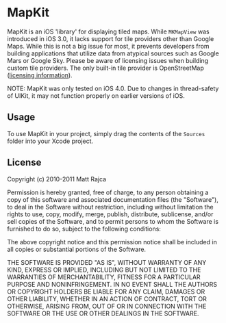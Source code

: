 MapKit
======

MapKit is an iOS 'library' for displaying tiled maps. While `MKMapView` was introduced in iOS 3.0, it lacks support for tile providers other than Google Maps. While this is not a big issue for most, it prevents developers from building applications that utilize data from atypical sources such as Google Mars or Google Sky. Please be aware of licensing issues when building custom tile providers. The only built-in tile provider is OpenStreetMap ([licensing information](http://wiki.openstreetmap.org/wiki/OpenStreetMap_License)).

NOTE: MapKit was only tested on iOS 4.0. Due to changes in thread-safety of UIKit, it may not function properly on earlier versions of iOS.

Usage
-----

To use MapKit in your project, simply drag the contents of the `Sources` folder into your Xcode project.

License
-------

Copyright (c) 2010-2011 Matt Rajca

Permission is hereby granted, free of charge, to any person obtaining a copy
of this software and associated documentation files (the "Software"), to deal
in the Software without restriction, including without limitation the rights
to use, copy, modify, merge, publish, distribute, sublicense, and/or sell
copies of the Software, and to permit persons to whom the Software is
furnished to do so, subject to the following conditions:

The above copyright notice and this permission notice shall be included in
all copies or substantial portions of the Software.

THE SOFTWARE IS PROVIDED "AS IS", WITHOUT WARRANTY OF ANY KIND, EXPRESS OR
IMPLIED, INCLUDING BUT NOT LIMITED TO THE WARRANTIES OF MERCHANTABILITY,
FITNESS FOR A PARTICULAR PURPOSE AND NONINFRINGEMENT. IN NO EVENT SHALL THE
AUTHORS OR COPYRIGHT HOLDERS BE LIABLE FOR ANY CLAIM, DAMAGES OR OTHER
LIABILITY, WHETHER IN AN ACTION OF CONTRACT, TORT OR OTHERWISE, ARISING FROM,
OUT OF OR IN CONNECTION WITH THE SOFTWARE OR THE USE OR OTHER DEALINGS IN
THE SOFTWARE.
